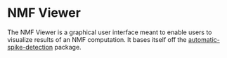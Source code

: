 # NMF Viewer

The NMF Viewer is a graphical user interface meant to enable users to visualize results of an NMF computation.
It bases itself off the [automatic-spike-detection](https://automatic-spike-detection.readthedocs.io) package.
